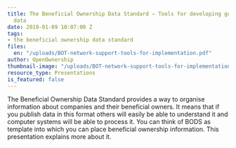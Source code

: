 ```yaml
---
title: The Beneficial Ownership Data Standard — Tools for developing good quality
  data
date: 2019-01-09 10:07:00 Z
tags:
- the beneficial ownership data standard
files:
  en: "/uploads/BOT-network-support-tools-for-implementation.pdf"
author: OpenOwnership
thumbnail-image: "/uploads/BOT-network-support-tools-for-implementation.jpg"
resource_type: Presentations
is_featured: false
---
```


The Beneficial Ownership Data Standard provides a way to organise information about companies and their beneficial owners. It means that if you publish data in this format others will easily be able to understand it and computer systems will be able to process it. You can think of BODS as template into which you can place beneficial ownership information. This presentation explains more about it.
